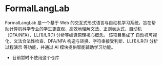 # FormalLangLab
FormalLangLab 是一个基于 Web 的交互式形式语言与自动机学习系统，旨在帮助计算机科学专业的学生更直观、高效地理解文法、正则表达式、自动机（DFA/NFA）、LL(1)/LR(1) 分析等编译原理核心概念。  该项目集成了 自动机可视化、文法合法性检查、DFA/NFA 构造与转换、字符串接受判断、LL(1)/LR(1) 分析过程演示 等功能，并通过 AI 模块提供智能辅助学习功能。

- 目前暂时不使用这个仓库
